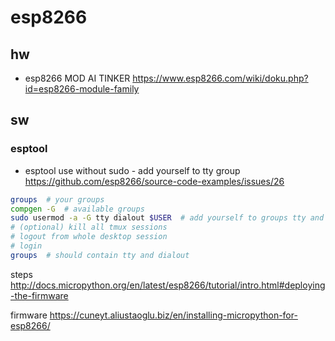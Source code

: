 # esp8266

## hw

- esp8266 MOD AI TINKER
https://www.esp8266.com/wiki/doku.php?id=esp8266-module-family


## sw

### esptool

- esptool use without sudo - add yourself to tty group
https://github.com/esp8266/source-code-examples/issues/26
```bash
groups  # your groups
compgen -G  # available groups
sudo usermod -a -G tty dialout $USER  # add yourself to groups tty and dialout (ubuntu)
# (optional) kill all tmux sessions
# logout from whole desktop session
# login
groups  # should contain tty and dialout
```
steps
http://docs.micropython.org/en/latest/esp8266/tutorial/intro.html#deploying-the-firmware

firmware
https://cuneyt.aliustaoglu.biz/en/installing-micropython-for-esp8266/
